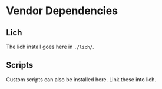 # Vendor Dependencies

## Lich
The lich install goes here in `./lich/`.

## Scripts
Custom scripts can also be installed here. Link these into lich.
